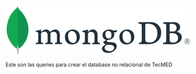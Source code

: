 ![MongoDB](MongoDB_Logo.svg.png)

Este son las queries para crear el database no relacional de TecMED
